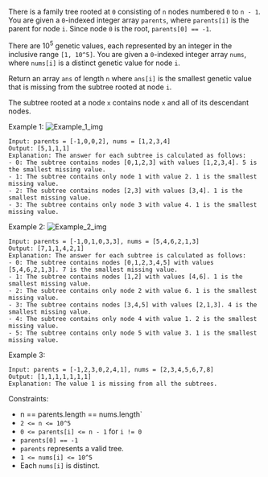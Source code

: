 There is a family tree rooted at `0` consisting of `n` nodes numbered `0` to `n - 1`. You are given a `0`-indexed integer array `parents`, where `parents[i]` is the parent for node `i`. Since node `0` is the root, `parents[0] == -1`.

There are 10<sup>5</sup> genetic values, each represented by an integer in the inclusive range `[1, 10^5]`. You are given a `0`-indexed integer array `nums`, where `nums[i]` is a distinct genetic value for node `i`.

Return an array `ans` of length `n` where `ans[i]` is the smallest genetic value that is missing from the subtree rooted at node `i`.

The subtree rooted at a node `x` contains node `x` and all of its descendant nodes. 

Example 1:
![Example_1_img](https://assets.leetcode.com/uploads/2021/08/23/case-1.png)
```
Input: parents = [-1,0,0,2], nums = [1,2,3,4]
Output: [5,1,1,1]
Explanation: The answer for each subtree is calculated as follows:
- 0: The subtree contains nodes [0,1,2,3] with values [1,2,3,4]. 5 is the smallest missing value.
- 1: The subtree contains only node 1 with value 2. 1 is the smallest missing value.
- 2: The subtree contains nodes [2,3] with values [3,4]. 1 is the smallest missing value.
- 3: The subtree contains only node 3 with value 4. 1 is the smallest missing value.
```
Example 2:
![Example_2_img](https://assets.leetcode.com/uploads/2021/08/23/case-2.png)
```
Input: parents = [-1,0,1,0,3,3], nums = [5,4,6,2,1,3]
Output: [7,1,1,4,2,1]
Explanation: The answer for each subtree is calculated as follows:
- 0: The subtree contains nodes [0,1,2,3,4,5] with values [5,4,6,2,1,3]. 7 is the smallest missing value.
- 1: The subtree contains nodes [1,2] with values [4,6]. 1 is the smallest missing value.
- 2: The subtree contains only node 2 with value 6. 1 is the smallest missing value.
- 3: The subtree contains nodes [3,4,5] with values [2,1,3]. 4 is the smallest missing value.
- 4: The subtree contains only node 4 with value 1. 2 is the smallest missing value.
- 5: The subtree contains only node 5 with value 3. 1 is the smallest missing value.
```
Example 3:
```
Input: parents = [-1,2,3,0,2,4,1], nums = [2,3,4,5,6,7,8]
Output: [1,1,1,1,1,1,1]
Explanation: The value 1 is missing from all the subtrees.
``` 

Constraints:
- n == parents.length == nums.length`
- `2 <= n <= 10^5`
- `0 <= parents[i] <= n - 1` for `i != 0`
- `parents[0] == -1`
- `parents` represents a valid tree.
- `1 <= nums[i] <= 10^5`
- Each `nums[i]` is distinct.
